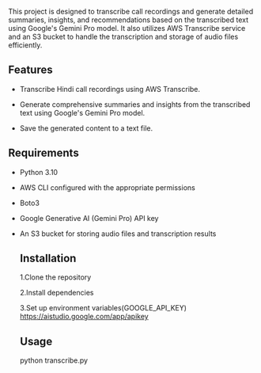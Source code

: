 This project is designed to transcribe call recordings and generate detailed summaries, insights, and recommendations based on the transcribed text using Google's Gemini Pro model. It also utilizes AWS Transcribe service and an S3 bucket to handle the transcription and storage of audio files efficiently.


## Features

- Transcribe Hindi call recordings using AWS Transcribe.
  
- Generate comprehensive summaries and insights from the transcribed text using Google's Gemini Pro model.
  
- Save the generated content to a text file.

## Requirements

- Python 3.10

- AWS CLI configured with the appropriate permissions
  
- Boto3
  
- Google Generative AI (Gemini Pro) API key
  
- An S3 bucket for storing audio files and transcription results

  ## Installation
  1.Clone the repository

  2.Install dependencies

  3.Set up environment variables(GOOGLE_API_KEY) https://aistudio.google.com/app/apikey


  ## Usage
   python transcribe.py
  
